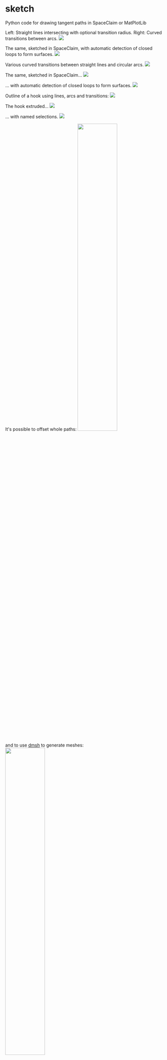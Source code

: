 # sketch
Python code for drawing tangent paths in SpaceClaim or MatPlotLib

Left: Straight lines intersecting with optional transition radius. Right: Curved transitions between arcs.
<img style="align:center;" src="images/arc-test-0.png"/>

The same, sketched in SpaceClaim, with automatic detection of closed loops to form surfaces.
<img style="align:center;" src="images/arc-test-0-SpaceClaim.png"/>

Various curved transitions between straight lines and circular arcs.
<img style="align:center;" src="images/arc-test-1.png"/>

The same, sketched in SpaceClaim...
<img style="align:center;" src="images/arc-test-1-SpaceClaim.png"/>

... with automatic detection of closed loops to form surfaces.
<img style="align:center;" src="images/arc-test-1-SpaceClaim-surfaces.png"/>

Outline of a hook using lines, arcs and transitions:
<img style="align:center;" src="images/arc-test-2-hook.png"/>

The hook extruded...
<img style="align:center;" src="images/arc-test-2-hook-SpaceClaim-extruded.png"/>

... with named selections.
<img style="align:center;" src="images/arc-test-2-hook-SpaceClaim-selections.png"/>

It's possible to offset whole paths:
<img style="align:center;width:50%;" src="images/arc-test-8-hook-offsets.png"/>

and to use <a href="https://github.com/nschloe/dmsh">dmsh</a> to generate meshes:
<img style="align:center;width:50%;" src="images/arc-test-9-hook-mesh.png"/>
